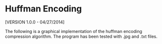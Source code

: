 Huffman Encoding
================

[VERSION 1.0.0 - 04/27/2014]

The following is a graphical implementation of the huffman encoding compression algorithm. 
The program has been tested with .jpg and .txt files.
